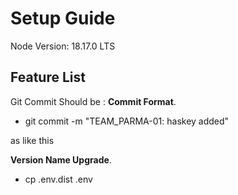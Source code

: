 # Setup Guide

Node Version: 18.17.0 LTS

## Feature List

Git Commit Should be :
**Commit Format**.

- git commit -m "TEAM_PARMA-01: haskey added"

as like this

**Version Name Upgrade**.

- cp .env.dist .env
